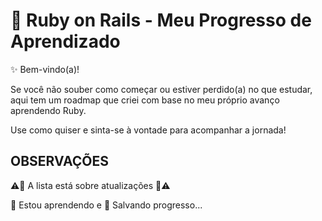 
# 📖 Ruby on Rails - Meu Progresso de Aprendizado

✨ Bem-vindo(a)!

Se você não souber como começar ou estiver perdido(a) no que estudar, aqui tem um roadmap que criei com base no meu próprio avanço aprendendo Ruby.

Use como quiser e sinta-se à vontade para acompanhar a jornada!



## OBSERVAÇÕES
⚠️🔄 A lista está sobre atualizações 🔄⚠️

🧠 Estou aprendendo e 💾 Salvando progresso...



